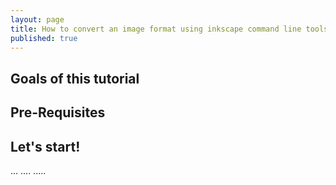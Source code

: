 ```yaml
---
layout: page
title: How to convert an image format using inkscape command line tools
published: true
---
```


## Goals of this tutorial

## Pre-Requisites

## Let's start!

...
....
.....

